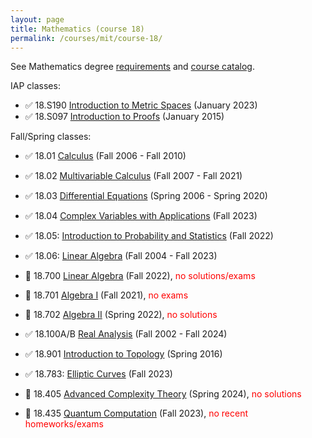 ```yaml
---
layout: page
title: Mathematics (course 18)
permalink: /courses/mit/course-18/
---
```


See Mathematics degree [requirements](https://math.mit.edu/academics/undergrad/major/) and [course catalog](http://student.mit.edu/catalog/m18a.html).

IAP classes:
- ✅ 18.S190 [Introduction to Metric Spaces](https://ocw.mit.edu/courses/18-s190-introduction-to-metric-spaces-january-iap-2023/) (January 2023)
- ✅ 18.S097 [Introduction to Proofs](https://math.mit.edu/classes/proofsiap/) (January 2015)

Fall/Spring classes:
- ✅ 18.01 [Calculus](/courses/mit/course-18/18-01/) (Fall 2006 - Fall 2010)
- ✅ 18.02 [Multivariable Calculus](/courses/mit/course-18/18-02/) (Fall 2007 - Fall 2021)
- ✅ 18.03 [Differential Equations](/courses/mit/course-18/18-03/) (Spring 2006 - Spring 2020)
- ✅ 18.04 [Complex Variables with Applications](/courses/mit/course-18/18-04/) (Fall 2023)
- ✅ 18.05: [Introduction to Probability and Statistics](/courses/mit/course-18/18-05/) (Fall 2022)
- ✅ 18.06: [Linear Algebra](https://web.mit.edu/18.06/www/) (Fall 2004 - Fall 2023)
- 🔄 18.700 [Linear Algebra](/courses/mit/course-18/18-700/) (Fall 2022), <span style="color:red">no solutions/exams</span>
- 🔄 18.701 [Algebra I](/courses/mit/course-18/18-701/) (Fall 2021), <span style="color:red">no exams</span>
- 🔄 18.702 [Algebra II](/courses/mit/course-18/18-702/) (Spring 2022), <span style="color:red">no solutions</span>
- ✅ 18.100A/B [Real Analysis](/courses/mit/course-18/18-100/) (Fall 2002 - Fall 2024)
- ✅ 18.901 [Introduction to Topology](https://math.mit.edu/~jhirsh/topology.html) (Spring 2016)

- ✅ 18.783: [Elliptic Curves](https://math.mit.edu/classes/18.783/2023/) (Fall 2023)
- 🔄 18.405 [Advanced Complexity Theory](/courses/mit/course-18/18-405/) (Spring 2024), <span style="color:red">no solutions</span>
- 🔄 18.435 [Quantum Computation](/courses/mit/course-18/18-435/) (Fall 2023), <span style="color:red">no recent homeworks/exams</span>


